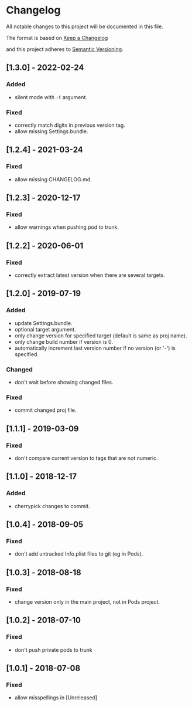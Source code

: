# Changelog
All notable changes to this project will be documented in this file.

The format is based on [Keep a Changelog](http://keepachangelog.com/en/1.0.0/)

and this project adheres to [Semantic Versioning](http://semver.org/spec/v2.0.0.html).

## [1.3.0] - 2022-02-24

### Added
- silent mode with `-f` argument.

### Fixed
- correctly match digits in previous version tag.
- allow missing Settings.bundle.

## [1.2.4] - 2021-03-24

### Fixed
- allow missing CHANGELOG.md.

## [1.2.3] - 2020-12-17

### Fixed
- allow warnings when pushing pod to trunk.

## [1.2.2] - 2020-06-01

### Fixed
- correctly extract latest version when there are several targets.

## [1.2.0] - 2019-07-19

### Added
- update Settings.bundle.
- optional target argument.
- only change version for specified target (default is same as proj name).
- only change build number if version is 0.
- automatically increment last version number if no version (or '-') is specified.

### Changed
- don't wait before showing changed files.

### Fixed
- commit changed proj file.

## [1.1.1] - 2019-03-09

### Fixed
- don't compare current version to tags that are not numeric.

## [1.1.0] - 2018-12-17

### Added
- cherrypick changes to commit.

## [1.0.4] - 2018-09-05

### Fixed
- don't add untracked Info.plist files to git (eg in Pods).

## [1.0.3] - 2018-08-18

### Fixed
- change version only in the main project, not in Pods project.

## [1.0.2] - 2018-07-10

### Fixed
- don't push private pods to trunk

## [1.0.1] - 2018-07-08

### Fixed
- allow misspellings in [Unreleased]
